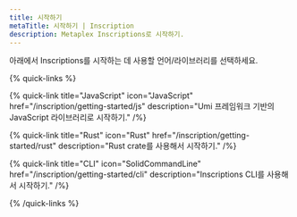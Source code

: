 ```yaml
---
title: 시작하기
metaTitle: 시작하기 | Inscription
description: Metaplex Inscriptions로 시작하기.
---
```


아래에서 Inscriptions를 시작하는 데 사용할 언어/라이브러리를 선택하세요.

{% quick-links %}

{% quick-link title="JavaScript" icon="JavaScript" href="/inscription/getting-started/js" description="Umi 프레임워크 기반의 JavaScript 라이브러리로 시작하기." /%}

{% quick-link title="Rust" icon="Rust" href="/inscription/getting-started/rust" description="Rust crate를 사용해서 시작하기." /%}

{% quick-link title="CLI" icon="SolidCommandLine" href="/inscription/getting-started/cli" description="Inscriptions CLI를 사용해서 시작하기." /%}

{% /quick-links %}